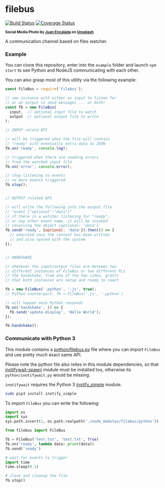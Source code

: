 # filebus

[![Build Status](https://travis-ci.com/WebReflection/filebus.svg?branch=master)](https://travis-ci.com/WebReflection/filebus) [![Coverage Status](https://coveralls.io/repos/github/WebReflection/filebus/badge.svg?branch=master)](https://coveralls.io/github/WebReflection/filebus?branch=master)

<sup>**Social Media Photo by [Juan Encalada](https://unsplash.com/@juanencalada) on [Unsplash](https://unsplash.com/)**</sup>


A communication channel based on files watcher.


### Example

You can clone this repository, enter into the `example` folder and launch `npm start` to see Python and NodeJS communicating with each other.

You can also grasp most of this utility via the following example:

```js
const FileBus = require('filebus');

// new instance with either an input to listen for
// or an output to send messages ... or both!
const fb = new FileBus(
  input,  // optional input file to watch
  output  // optional output file to write
);

// INPUT relatd API

// will be triggered when the file will contain
// "ready" with eventually extra data as JSON
fb.on('ready', console.log);

// triggered when there are reading errors
// from the watched input file
fb.on('error', console.error);

// stop listening to events
// no more events triggered
fb.stop();


// OUTPUT related API

// will write the following into the output file
// "event {"optional":"data"}"
// if there is a watcher listening for "ready",
// or any other event name, it will be invoked
// receiving the object {optional: 'data'}
fb.send('ready', {optional: 'data'}).then(() => {
  // executed once the content has been written
  // and also synced with the system
});


// HANDSHAKE

// whenever the input/output files are between two
// different instances of FileBus or two different PLs
// the handshake, from one of the two sides, grants
// that both instances are setup and ready to react

fb = new FileBus('.python', '.js', true);
// Python counterpart: fb = FileBus('.js', '.python')

// will happen once Python responds
fb.on('handshake', () => {
  fb.send('update-display', 'Hello World');
});

fb.handshake();
```


### Communicate with Python 3

This module contains a [python/filebus.py](./python/filebus.py) file where you can import `FileBus` and use pretty much exact same API.

Please note the python file also relies in this module dependencies, so that [inotifywait-spawn](https://github.com/WebReflection/inotifywait-spawn#readme) module must be installed too, otherwise its `python/inotifywait.py` would be missing.

`inotifywait` requires the Python 3 [inotify_simple](https://pypi.org/project/inotify_simple/) module.

```sh
sudo pip3 install inotify_simple
```

To import `FileBus` you can write the following:

```python
import os
import sys
sys.path.insert(1, os.path.realpath('./node_modules/filebus/python'))

from filebus import FileBus

fb = FileBus('test.txt', 'test.txt', True)
fb.on('ready', lambda data: print(data))
fb.send('ready')

# wait for events to trigger
import time
time.sleep(0.1)

# close and cleanup the file
fb.stop()
```
